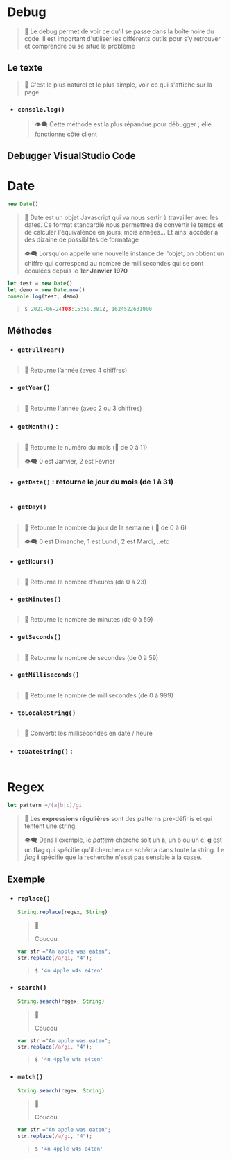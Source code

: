 # Debug
> 💬 Le debug permet de voir ce qu'il se passe dans la boîte noire du code. Il est important d'utiliser les différents outils pour s'y retrouver et comprendre où se situe le problème

## Le texte
> 💬 C'est le plus naturel et le plus simple, voir ce qui s'affiche sur la page.

* ### `console.log()`
    > 👁‍🗨 Cette méthode est la plus répandue pour débugger ; elle fonctionne côté client
    
## Debugger VisualStudio Code


# Date
```js
new Date()
```
> 💬 Date est un objet Javascript qui va nous sertir à travailler avec les dates. Ce format standardié nous permettrea de convertir le temps et de calculer l'équivalence en jours, mois années... Et ainsi accéder à des dizaine de possiblités de formatage
> 
> 👁‍🗨 Lorsqu'on appelle une nouvelle instance de l'objet, on obtient un chiffre qui correspond au nombre de millisecondes qui se sont écoulées depuis le **1er Janvier 1970**
```js
let test = new Date()
let demo = new Date.now()
console.log(test, demo)
```
> ```js
> $ 2021-06-24T08:15:50.381Z, 1624522631900
> ```

## Méthodes
* ### `getFullYear()`
```js

```
> 💬 Retourne l’année (avec 4 chiffres)
* ### `getYear()`
```js

```
> 💬 Retourne l'année (avec 2 ou 3 chiffres)
* ### `getMonth()` : 
```js

```
> 💬 Retourne le numéro du mois (🚨 de 0 à 11)
>
> 👁‍🗨 0 est Janvier, 2 est Février
* ### `getDate()` : retourne le jour du mois (de 1 à 31)
```js

```
* ### `getDay()`
```js

```
> 💬 Retourne le nombre du jour de la semaine ( 🚨 de 0 à 6)
>
> 👁‍🗨 0 est Dimanche, 1 est Lundi, 2 est Mardi, ..etc
* ### `getHours()`
```js

```
> 💬 Retourne le nombre d’heures (de 0 à 23)
* ### `getMinutes()`
```js

```
> 💬 Retourne le nombre de minutes (de 0 à 59)
* ### `getSeconds()`
```js

```
> 💬 Retourne le nombre de secondes (de 0 à 59)
* ### `getMilliseconds()`
```js

```
> 💬 Retourne le nombre de millisecondes (de 0 à 999)
* ### `toLocaleString()`
```js

```
> 💬 Convertit les millisecondes en date / heure
* ### `toDateString()` : 
```js

```

# Regex
```js
let pattern =/(a|b|c)/gi
```
> 💬 Les **expressions régulières** sont des patterns pré-définis et qui tentent une string.
>
> 👁‍🗨 Dans l'exemple, le *pattern* cherche soit un **a**, un b ou un c. **g** est un **flag** qui spécifie qu'il cherchera ce schéma dans toute la string. Le *flag* **i** spécifie que la recherche n'esst pas sensible à la casse.

## Exemple
* ### `replace()`
  ```js
  String.replace(regex, String)
  ```
  > 💬 
  >
  > Coucou

  ```js
  var str ="An apple was eaten";
  str.replace(/a/gi, "4");
  ```
  > ```js
  > $ '4n 4pple w4s e4ten'
  > ```
* ### `search()`
  ```js
  String.search(regex, String)
  ```
  > 💬 
  >
  > Coucou

  ```js
  var str ="An apple was eaten";
  str.replace(/a/gi, "4");
  ```
  > ```js
  > $ '4n 4pple w4s e4ten'
  > ```
* ### `match()`
  ```js
  String.search(regex, String)
  ```
  > 💬 
  >
  > Coucou

  ```js
  var str ="An apple was eaten";
  str.replace(/a/gi, "4");
  ```
  > ```js
  > $ '4n 4pple w4s e4ten'
  > ```